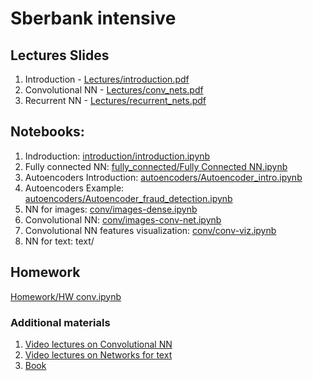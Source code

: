 # Sberbank intensive

## Lectures Slides
1. Introduction - [Lectures/introduction.pdf](https://github.com/DukeGonzo/sberbank_intensive/blob/master/Lectures/introduction.pdf)
2. Convolutional NN - [Lectures/conv_nets.pdf](https://github.com/DukeGonzo/sberbank_intensive/blob/master/Lectures/conv_nets.pdf)
3. Recurrent NN - [Lectures/recurrent_nets.pdf](https://github.com/DukeGonzo/sberbank_intensive/blob/master/Lectures/recurrent_nets.pdf)

## Notebooks:
1. Indroduction: [introduction/introduction.ipynb](https://github.com/DukeGonzo/sberbank_intensive/blob/master/introduction/introduction.ipynb)
2. Fully connected NN: [fully_connected/Fully Connected NN.ipynb](https://github.com/DukeGonzo/sberbank_intensive/blob/master/fully_connected/Fully%20Connected%20NN.ipynb)
3. Autoencoders Introduction: [autoencoders/Autoencoder_intro.ipynb](https://github.com/DukeGonzo/sberbank_intensive/blob/master/autoencoders/Autoencoder_intro.ipynb)
4. Autoencoders Example: [autoencoders/Autoencoder_fraud_detection.ipynb](https://github.com/DukeGonzo/sberbank_intensive/blob/master/autoencoders/Autoencoder_fraud_detection.ipynb)
5. NN for images: [conv/images-dense.ipynb](https://github.com/DukeGonzo/sberbank_intensive/blob/master/conv/images-dense.ipynb)
6. Convolutional NN: [conv/images-conv-net.ipynb](https://github.com/DukeGonzo/sberbank_intensive/blob/master/conv/images-conv-net.ipynb)
7. Convolutional NN features visualization: [conv/conv-viz.ipynb](https://github.com/DukeGonzo/sberbank_intensive/blob/master/conv/conv-viz.ipynb)
8. NN for text: text/

## Homework
[Homework/HW conv.ipynb](https://github.com/DukeGonzo/sberbank_intensive/blob/master/Homework/HW%20conv.ipynb)

### Additional materials
1. [Video lectures on Convolutional NN](https://www.youtube.com/playlist?list=PLkt2uSq6rBVctENoVBg1TpCC7OQi31AlC)
2. [Video lectures on Networks for text](https://www.youtube.com/playlist?list=PLqdrfNEc5QnuV9RwUAhoJcoQvu4Q46Lja)
3. [Book](http://www.deeplearningbook.org)
